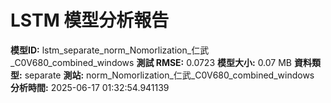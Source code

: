 # LSTM 模型分析報告
**模型ID:** lstm_separate_norm_Nomorlization_仁武_C0V680_combined_windows
**測試 RMSE:** 0.0723
**模型大小:** 0.07 MB
**資料類型:** separate
**測站:** norm_Nomorlization_仁武_C0V680_combined_windows
**分析時間:** 2025-06-17 01:32:54.941139
